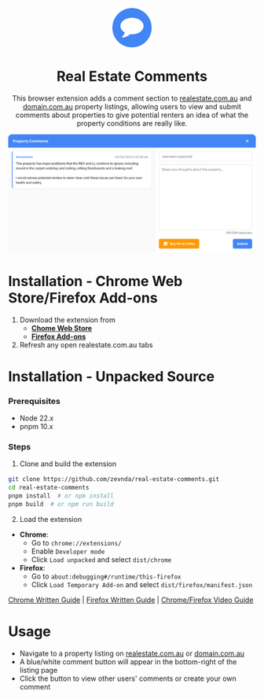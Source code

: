 <div align="center">
<img src="./public/logo.png" width="80" alt="app logo">

<h1>Real Estate Comments</h1>

This browser extension adds a comment section to [realestate.com.au](https://www.realestate.com.au) and [domain.com.au](https://www.domain.com.au) property listings, allowing users to view and submit comments about properties to give potential renters an idea of what the property conditions are really like.

<img src="./public/example.png" width="700" alt="example image"><br />
</div>

# Installation - Chrome Web Store/Firefox Add-ons

1. Download the extension from
    - **[Chome Web Store](https://chromewebstore.google.com/detail/fpmhogbiebniapjfkbhgeacgkgpjaenn)**
    - **[Firefox Add-ons](https://addons.mozilla.org/en-US/firefox/addon/real-estate-comments/)**
2. Refresh any open realestate.com.au tabs

# Installation - Unpacked Source

### Prerequisites
- Node 22.x
- pnpm 10.x

### Steps
1. Clone and build the extension
```bash
git clone https://github.com/zevnda/real-estate-comments.git
cd real-estate-comments
pnpm install  # or npm install
pnpm build  # or npm run build
```

2. Load the extension
- **Chrome**:
  - Go to `chrome://extensions/`
  - Enable `Developer mode`
  - Click `Load unpacked` and select `dist/chrome`
- **Firefox**:
  - Go to `about:debugging#/runtime/this-firefox`
  - Click `Load Temporary Add-on` and select `dist/firefox/manifest.json`

[Chrome Written Guide](https://developer.chrome.com/docs/extensions/mv3/getstarted/development-basics/#load-unpacked) | [Firefox Written Guide](https://developer.mozilla.org/en-US/docs/Mozilla/Add-ons/WebExtensions/Your_first_WebExtension#installing) | [Chrome/Firefox Video Guide](https://www.youtube.com/watch?v=dhaGRJvJAII)

# Usage

- Navigate to a property listing on [realestate.com.au](https://www.realestate.com.au) or [domain.com.au](https://www.domain.com.au)
- A blue/white comment button will appear in the bottom-right of the listing page
- Click the button to view other users' comments or create your own comment